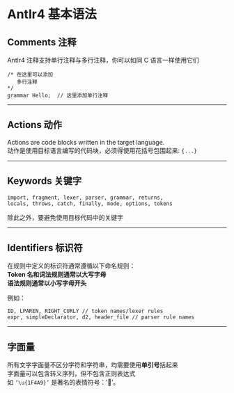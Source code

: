 # Antlr4 基本语法  
## Comments 注释  
Antlr4 注释支持单行注释与多行注释，你可以如同 C 语言一样使用它们  
``` Antlr4
/* 在这里可以添加
   多行注释
*/
grammar Hello;  // 这里添加单行注释  
```

---------

## Actions 动作  
Actions are code blocks written in the target language.  
动作是使用目标语言编写的代码块，必须得使用花括号包围起来: `{...}`  

--------

## Keywords 关键字  
``` ANTLR4
import, fragment, lexer, parser, grammar, returns,
locals, throws, catch, finally, mode, options, tokens
```  
除此之外，要避免使用目标代码中的关键字  

-------------

## Identifiers 标识符  
在规则中定义的标识符通常遵循以下命名规则：  
**Token 名和词法规则通常以大写字母**  
**语法规则通常以小写字母开头**  

例如：  
``` Antlr4
ID, LPAREN, RIGHT_CURLY // token names/lexer rules
expr, simpleDeclarator, d2, header_file // parser rule names
```

--------------

## 字面量  
所有文字字面量不区分字符和字符串，均需要使用**单引号**括起来  
字面量可以包含转义序列，但不包含正则表达式  
如 `’\u{1F4A9}’` 是著名的表情符号：’💩’。